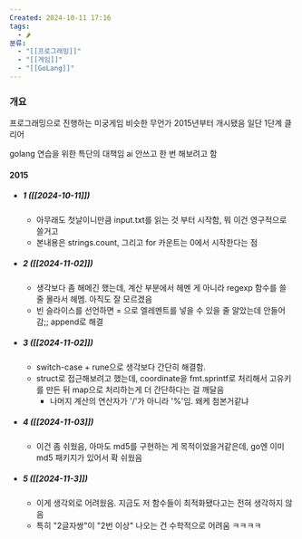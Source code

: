 ```yaml
---
Created: 2024-10-11 17:16
tags:
  - 🌶️
분류:
  - "[[프로그래밍]]"
  - "[[게임]]"
  - "[[GoLang]]"
---
```



### 개요
프로그래밍으로 진행하는 미궁게임 비슷한 무언가
2015년부터 개시됐음
일단 1단계 클리어

golang 연습을 위한 특단의 대책임
ai 안쓰고 한 번 해보려고 함

#### 2015
- ##### 1 ([[2024-10-11]])
  	- 아무래도 첫날이니만큼 input.txt를 읽는 것 부터 시작함, 뭐 이건 영구적으로 쓸거고
  	- 본내용은 strings.count, 그리고 for 카운트는 0에서 시작한다는 점

- ##### 2 ([[2024-11-02]])
    - 생각보다 좀 해메긴 했는데, 계산 부분에서 헤멘 게 아니라 regexp 함수를 쓸 줄 몰라서 헤멤. 아직도 잘 모르겠음
    - 빈 슬라이스를 선언하면 = 으로 엘레멘트를 넣을 수 있을 줄 알았는데 안들어감;; append로 해결

- ##### 3 ([[2024-11-02]])
    - switch-case + rune으로 생각보다 간단히 해결함.
    - struct로 접근해보려고 했는데, coordinate을 fmt.sprintf로 처리해서 고유키를 만든 뒤 map으로 처리하는게 더 간단하다는 걸 깨달음
	  - 나머지 계산의 연산자가 '/'가 아니라 '%'임. 왜케 첨본거같냐

- ##### 4 ([[2024-11-03]])
    - 이건 좀 쉬웠음, 아마도 md5를 구현하는 게 목적이었을거같은데, go엔 이미 md5 패키지가 있어서 확 쉬웠음

- ##### 5 ([[2024-11-3]])
    - 이게 생각외로 어려웠음. 지금도 저 함수들이 최적화됐다고는 전혀 생각하지 않음
    - 특히 "2글자쌍"이 "2번 이상" 나오는 건 수학적으로 어려움 ㅋㅋㅋㅋ
    

